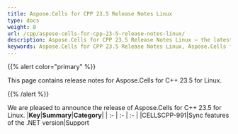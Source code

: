 ```yaml
---
title: Aspose.Cells for CPP 23.5 Release Notes Linux
type: docs
weight: 8
url: /cpp/aspose-cells-for-cpp-23-5-release-notes-linux/
description: Aspose.Cells for CPP 23.5 Release Notes Linux – the latest enhancements, new features, and fixes.
keywords: Aspose.Cells for CPP 23.5 Release Notes Linux, Aspose.Cells for CPP 23.5 Linux updates and fixes
---
```


{{% alert color="primary" %}}

This page contains release notes for Aspose.Cells for C++ 23.5 for Linux.

{{% /alert %}}

We are pleased to announce the release of Aspose.Cells for C++ 23.5 for Linux.
|**Key**|**Summary**|**Category**|
| :- | :- | :- |
|CELLSCPP-991|Sync features of the .NET version|Support
